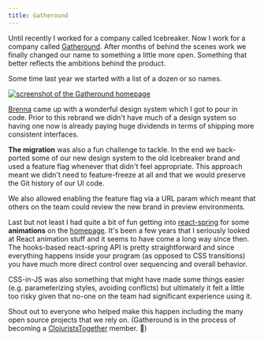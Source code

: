 ```yaml
---
title: Gatheround
---
```

Until recently I worked for a company called Icebreaker. Now I work for a company called [Gatheround](https://gatheround.com). After months of behind the scenes work we finally changed our name to something a little more open. Something that better reflects the ambitions behind the product. 

Some time last year we started with a list of a dozen or so names. 

[![screenshot of the Gatheround homepage](/images/uploads/gatheround-homepage-screenshot.png "Gatheround")](https://gatheround.com)

[Brenna](https://www.brennajmarketello.com/) came up with a wonderful design system which I got to pour in code. Prior to this rebrand we didn't have much of a design system so having one now is already paying huge dividends in terms of shipping more consistent interfaces.

**The migration** was also a fun challenge to tackle. In the end we back-ported some of our new design system to the old Icebreaker brand and used a feature flag whenever that didn't feel appropriate. This approach meant we didn't need to feature-freeze at all and that we would preserve the Git history of our UI code. 

We also allowed enabling the feature flag via a URL param which meant that others on the team could review the new brand in preview environments.

Last but not least I had quite a bit of fun getting into [react-spring](https://react-spring.io/) for some **animations** on the [homepage](https://gatheround.com). It's been a few years that I seriously looked at React animation stuff and it seems to have come a long way since then. The hooks-based react-spring API is pretty straightforward and since everything happens inside your program (as opposed to CSS transitions) you have much more direct control over sequencing and overall behavior.

CSS-in-JS was also something that might have made some things easier (e.g. parameterizing styles, avoiding conflicts) but ultimately it felt a little too risky given that no-one on the team had significant experience using it. 

Shout out to everyone who helped make this happen including the many open source projects that we rely on. (Gatheround is in the process of becoming a [ClojuristsTogether](https://www.clojuriststogether.org/) member. 🎉)